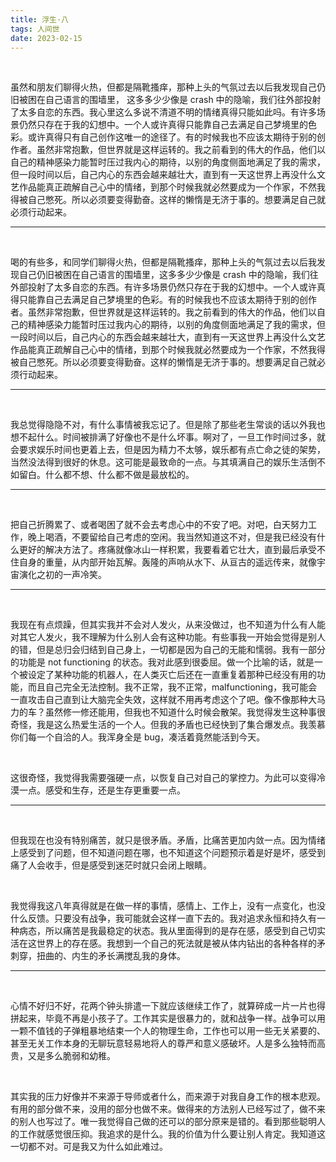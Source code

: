 ```yaml
---
title: 浮生·八
tags: 人间世
date: 2023-02-15
---
```




<br/>

虽然和朋友们聊得火热，但都是隔靴搔痒，那种上头的气氛过去以后我发现自己仍旧被困在自己语言的围墙里， 这多多少少像是 crash 中的隐喻，我们往外部投射了太多自恋的东西。我心里这么多说不清道不明的情绪真得只能如此吗。有许多场景仍然只存在于我的幻想中。一个人或许真得只能靠自己去满足自己梦境里的色彩。或许真得只有自己创作这唯一的途径了。有的时候我也不应该太期待于别的创作者。虽然非常抱歉，但世界就是这样运转的。我之前看到的伟大的作品，他们以自己的精神感染力能暂时压过我内心的期待，以别的角度侧面地满足了我的需求，但一段时间以后，自己内心的东西会越来越壮大，直到有一天这世界上再没什么文艺作品能真正疏解自己心中的情绪，到那个时候我就必然要成为一个作家，不然我得被自己憋死。所以必须要变得勤奋。这样的懒惰是无济于事的。想要满足自己就必须行动起来。

---

<br/>

喝的有些多，和同学们聊得火热，但都是隔靴搔痒，那种上头的气氛过去以后我发现自己仍旧被困在自己语言的围墙里，这多多少少像是 crash 中的隐喻，我们往外部投射了太多自恋的东西。有许多场景仍然只存在于我的幻想中。一个人或许真得只能靠自己去满足自己梦境里的色彩。有的时候我也不应该太期待于别的创作者。虽然非常抱歉，但世界就是这样运转的。我之前看到的伟大的作品，他们以自己的精神感染力能暂时压过我内心的期待，以别的角度侧面地满足了我的需求，但一段时间以后，自己内心的东西会越来越壮大，直到有一天这世界上再没什么文艺作品能真正疏解自己心中的情绪，到那个时候我就必然要成为一个作家，不然我得被自己憋死。所以必须要变得勤奋。这样的懒惰是无济于事的。想要满足自己就必须行动起来。

---

<br/>

我总觉得隐隐不对，有什么事情被我忘记了。但是除了那些老生常谈的话以外我也想不起什么。时间被排满了好像也不是什么坏事。啊对了，一旦工作时间过多，就会要求娱乐时间也更着上去，但是因为精力不太够，娱乐都有点亡命之徒的架势，当然没法得到很好的休息。这可能是最致命的一点。与其填满自己的娱乐生活倒不如留白。什么都不想、什么都不做是最放松的。

---

<br/>

把自己折腾累了、或者喝困了就不会去考虑心中的不安了吧。对吧，白天努力工作，晚上喝酒，不要留给自己考虑的空闲。我当然知道这不对，但是我已经没有什么更好的解决方法了。疼痛就像冰山一样积累，我要看着它壮大，直到最后承受不住自身的重量，从内部开始瓦解。轰隆的声响从水下、从亘古的遥远传来，就像宇宙演化之初的一声冷笑。

---

<br/>

我现在有点烦躁，但其实我并不会对人发火，从来没做过，也不知道为什么有人能对其它人发火，我不理解为什么别人会有这种功能。有些事我一开始会觉得是别人的错，但是总归会归结到自己身上，一切都是因为自己的无能和懦弱。我有一部分的功能是 not functioning 的状态。我对此感到很委屈。做一个比喻的话，就是一个被设定了某种功能的机器人，在人类灭亡后还在一直重复着那种已经没有用的功能，而且自己完全无法控制。我不正常，我不正常，malfunctioning，我可能会一直攻击自己直到让大脑完全失效，这样就不用再考虑这个了吧。像不像那种大马力的车？虽然修一修还能用，但我也不知道什么时候会散架。我觉得发生这种事很奇怪，我是这么热爱生活的一个人。但我的矛盾也已经快到了集合爆发点。我羡慕你们每一个自洽的人。我浑身全是 bug，凑活着竟然能活到今天。

<br/>

这很奇怪，我觉得我需要强硬一点，以恢复自己对自己的掌控力。为此可以变得冷漠一点。感受和生存，还是生存更重要一点。

---

<br/>

但我现在也没有特别痛苦，就只是很矛盾。矛盾，比痛苦更加内敛一点。因为情绪上感受到了问题，但不知道问题在哪，也不知道这个问题预示着是好是坏，感受到痛了人会收手，但是感受到迷茫时就只会闭上眼睛。

<br/>

我觉得我这八年真得就是在做一样的事情，感情上、工作上，没有一点变化，也没什么反馈。只要没有战争，我可能就会这样一直下去的。我对追求永恒和持久有一种病态，所以痛苦是我最稳定的状态。我从里面得到的是存在感，感受到自己切实活在这世界上的存在感。我想到一个自己的死法就是被从体内钻出的各种各样的矛刺穿，扭曲的、内生的矛长满搅乱我的身体。

---

<br/>

心情不好归不好，花两个钟头排遣一下就应该继续工作了，就算碎成一片一片也得拼起来，毕竟不再是小孩子了。工作其实是很暴力的，就和战争一样。战争可以用一颗不值钱的子弹粗暴地结束一个人的物理生命，工作也可以用一些无关紧要的、甚至无关工作本身的无聊玩意轻易地将人的尊严和意义感破坏。人是多么独特而高贵，又是多么脆弱和幼稚。

<br/>

其实我的压力好像并不来源于导师或者什么，而来源于对我自身工作的根本悲观。有用的部分做不来，没用的部分也做不来。做得来的方法别人已经写过了，做不来的别人也写过了。唯一我觉得自己做的还可以的部分原来是错的。看到那些聪明人的工作就感觉很压抑。我追求的是什么。我的价值为什么要让别人肯定。我知道这一切都不对。可是我又为什么如此难过。